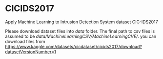 # CICIDS2017
Apply Machine Learning to Intrusion Detection System dataset CIC-IDS2017

Please download dataset files into _data_ folder. The final path to csv files is assumed to be _data/MachineLearningCSV/MachineLearningCVE/_. you can download files from https://www.kaggle.com/datasets/cicdataset/cicids2017/download?datasetVersionNumber=1
